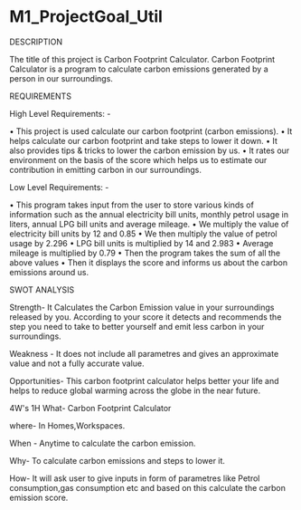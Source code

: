 # M1_ProjectGoal_Util
DESCRIPTION

The title of this project is Carbon Footprint Calculator. Carbon Footprint Calculator is a program to calculate carbon emissions generated by a person in our surroundings.

REQUIREMENTS


High Level Requirements: -

•	This project is used calculate our carbon footprint (carbon emissions).
•	It helps calculate our carbon footprint and take steps to lower it down.
•	It also provides tips & tricks to lower the carbon emission by us.
•	It rates our environment on the basis of the score which helps us to estimate our contribution in emitting carbon in our surroundings.

Low Level Requirements: -

•	This program takes input from the user to store various kinds of information such as the annual electricity bill units, monthly petrol usage in liters, annual LPG bill units and average mileage.
•	We multiply the value of electricity bill units by 12 and 0.85
•	We then multiply the value of petrol usage by 2.296
•	LPG bill units is multiplied by 14 and 2.983
•	Average mileage is multiplied by 0.79
•	Then the program takes the sum of all the above values
•	Then it displays the score and informs us about the carbon emissions around us.

SWOT ANALYSIS

Strength- It Calculates the Carbon Emission value in your surroundings released by you. According to your score it detects and recommends the step you need to take to better yourself and emit less carbon in your surroundings.

Weakness - It does not include all parametres and gives an approximate value and not a fully accurate value.

Opportunities- This carbon footprint calculator helps better your life and helps to reduce global warming across the globe in the near future.

4W's 1H
What- Carbon Footprint Calculator

where- In Homes,Workspaces.

When - Anytime to calculate the carbon emission.

Why- To calculate carbon emissions and steps to lower it.

How- It will ask user to give inputs in form of parametres like Petrol consumption,gas consumption etc and based on this calculate the carbon emission score.
